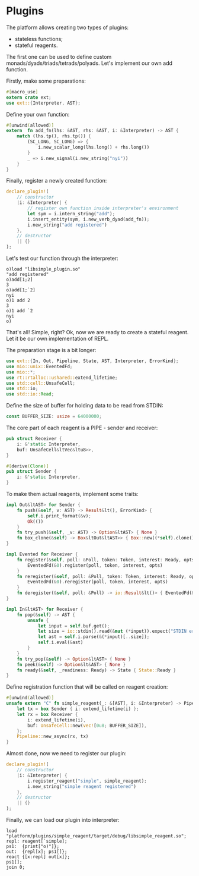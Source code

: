 # Plugins

The platform allows creating two types of plugins:

- stateless functions;
- stateful reagents.

The first one can be used to define custom monads/dyads/triads/tetrads/polyads. Let's implement our own add function.

Firstly, make some preparations:

```Rust
#[macro_use]
extern crate ext;
use ext::{Interpreter, AST};
```

Define your own function:

```Rust
#[unwind(allowed)]
extern  fn add_fn(lhs: &AST, rhs: &AST, i: &Interpreter) -> AST {
    match (lhs.tp(), rhs.tp()) {
        (SC_LONG, SC_LONG) => {
            i.new_scalar_long(lhs.long() + rhs.long())
        }
        _ => i.new_signal(i.new_string("nyi"))
    }
}
```

Finally, register a newly created function:

```Rust
declare_plugin!(
    // constructor
    |i: &Interpreter| {
        // register own function inside interpreter's environment
        let sym = i.intern_string("add");
        i.insert_entity(sym, i.new_verb_dyad(add_fn));
        i.new_string("add registered")
    },
    // destructor
    || {}
);
```

Let's test our function through the interpreter:

```o
o)load "libsimple_plugin.so"
"add registered"
o)add[1;2]
3
o)add[1;`2]
nyi
o)1 add 2
3
o)1 add `2
nyi
o)
```

That's all! Simple, right? Ok, now we are ready to create a stateful reagent. Let it be our own implementation of REPL.

The preparation stage is a bit longer:

```Rust
use ext::{In, Out, Pipeline, State, AST, Interpreter, ErrorKind};
use mio::unix::EventedFd;
use mio::*;
use rt::rtalloc::ushared::extend_lifetime;
use std::cell::UnsafeCell;
use std::io;
use std::io::Read;
```

Define the size of buffer for holding data to be read from STDIN:

```Rust
const BUFFER_SIZE: usize = 64000000;
```

The core part of each reagent is a PIPE - sender and receiver:

```Rust
pub struct Receiver {
    i: &'static Interpreter,
    buf: UnsafeCell&ltVec&ltu8>>,
}

#[derive(Clone)]
pub struct Sender {
    i: &'static Interpreter,
}
```

To make them actual reagents, implement some traits:

```Rust
impl Out&ltAST> for Sender {
    fn push(&self, v: AST) -> Result&lt(), ErrorKind> {
        self.i.print_format(&v);
        Ok(())
    }
    fn try_push(&self, _v: AST) -> Option&ltAST> { None }
    fn box_clone(&self) -> Box&ltOut&ltAST>> { Box::new((*self).clone()) }
}

impl Evented for Receiver {
    fn register(&self, poll: &Poll, token: Token, interest: Ready, opts: PollOpt) -> io::Result&lt()> {
        EventedFd(&0).register(poll, token, interest, opts)
    }
    fn reregister(&self, poll: &Poll, token: Token, interest: Ready, opts: PollOpt) -> io::Result&lt()> {
        EventedFd(&0).reregister(poll, token, interest, opts)
    }
    fn deregister(&self, poll: &Poll) -> io::Result&lt()> { EventedFd(&0).deregister(poll) }
}

impl In&ltAST> for Receiver {
    fn pop(&self) -> AST {
        unsafe {
            let input = self.buf.get();
            let size = io::stdin().read(&mut (*input)).expect("STDIN error.");
            let ast = self.i.parse(&(*input)[..size]);
            self.i.eval(&ast)
        }
    }
    fn try_pop(&self) -> Option&ltAST> { None }
    fn peek(&self) -> Option&lt&AST> { None }
    fn ready(&self, _readiness: Ready) -> State { State::Ready }
}
```

Define registration function that will be called on reagent creation:

```Rust
#[unwind(allowed)]
unsafe extern "C" fn simple_reagent(_: &[AST], i: &Interpreter) -> Pipeline&ltAST> {
    let tx = box Sender { i: extend_lifetime(i) };
    let rx = box Receiver {
        i: extend_lifetime(i),
        buf: UnsafeCell::new(vec![0u8; BUFFER_SIZE]),
    };
    Pipeline::new_async(rx, tx)
}
```

Almost done, now we need to register our plugin:

```Rust
declare_plugin!(
    // constructor
    |i: &Interpreter| {
        i.register_reagent("simple", simple_reagent);
        i.new_string("simple reagent registered")
    },
    // destructor
    || {}
);
```

Finally, we can load our plugin into interpreter:

```o
load "platform/plugins/simple_reagent/target/debug/libsimple_reagent.so";
repl: reagent[`simple];
ps1:  {print["o)"]};
out:  {repl[x]; ps1[]};
react {[x:repl] out[x]};
ps1[];
join 0;
```
